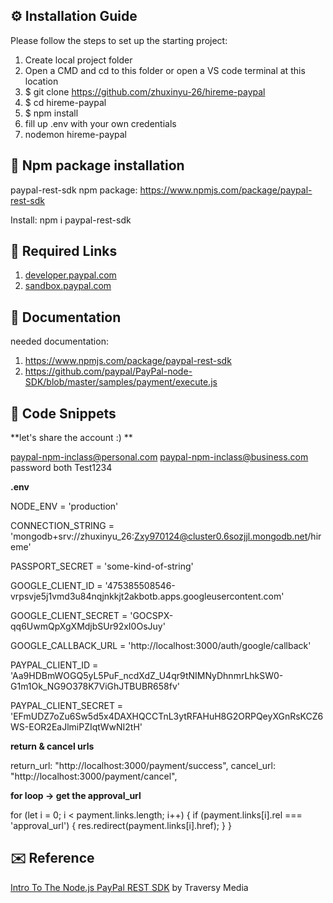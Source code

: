 ## ⚙ Installation Guide 
Please follow the steps to set up the starting project:
1. Create local project folder
2. Open a CMD and cd to this folder or open a VS code terminal at this location
3. $ git clone https://github.com/zhuxinyu-26/hireme-paypal
4. $ cd hireme-paypal
5. $ npm install
6. fill up .env with your own credentials 
7. nodemon hireme-paypal

## 🚀 Npm package installation
paypal-rest-sdk npm package:
https://www.npmjs.com/package/paypal-rest-sdk

Install: npm i paypal-rest-sdk

## 🔗 Required Links
1. [developer.paypal.com](https://developer.paypal.com)
2. [sandbox.paypal.com](https://www.sandbox.paypal.com)

## 📖 Documentation
needed documentation:
1. <a href="https://www.npmjs.com/package/paypal-rest-sdk" target="_blank">https://www.npmjs.com/package/paypal-rest-sdk</a>
2. <a href="https://github.com/paypal/PayPal-node-SDK/blob/master/samples/payment/execute.js" target="_blank">https://github.com/paypal/PayPal-node-SDK/blob/master/samples/payment/execute.js</a>

## 💬 Code Snippets

**let's share the account :) **

paypal-npm-inclass@personal.com
paypal-npm-inclass@business.com
password both Test1234

**.env**

NODE_ENV = 'production'

CONNECTION_STRING = 'mongodb+srv://zhuxinyu_26:Zxy970124@cluster0.6sozjjl.mongodb.net/hireme'

PASSPORT_SECRET = 'some-kind-of-string'

GOOGLE_CLIENT_ID = '475385508546-vrpsvje5j1vmd3u84nqjnkkjt2akbotb.apps.googleusercontent.com'

GOOGLE_CLIENT_SECRET = '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'

GOOGLE_CALLBACK_URL = 'http://localhost:3000/auth/google/callback'

PAYPAL_CLIENT_ID = 'Aa9HDBmWOGQ5yL5PuF_ncdXdZ_U4qr9tNIMNyDhnmrLhkSW0-G1m1Ok_NG9O378K7ViGhJTBUBR658fv'

PAYPAL_CLIENT_SECRET = 'EFmUDZ7oZu6Sw5d5x4DAXHQCCTnL3ytRFAHuH8G2ORPQeyXGnRsKCZ6WS-EOR2EaJlmiPZIqtWwNI2tH'


**return & cancel urls**

return_url: "http://localhost:3000/payment/success",
      cancel_url: "http://localhost:3000/payment/cancel",

**for loop -> get the approval_url**

for (let i = 0; i < payment.links.length; i++) {
            if (payment.links[i].rel === 'approval_url') {
              res.redirect(payment.links[i].href);
            }
          }

## ✉️ Reference
[Intro To The Node.js PayPal REST SDK](https://www.youtube.com/watch?v=7k03jobKGXM&t=1374s) by Traversy Media
